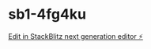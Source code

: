 # sb1-4fg4ku

[Edit in StackBlitz next generation editor ⚡️](https://stackblitz.com/~/github.com/Tjakkes2024/sb1-4fg4ku)
